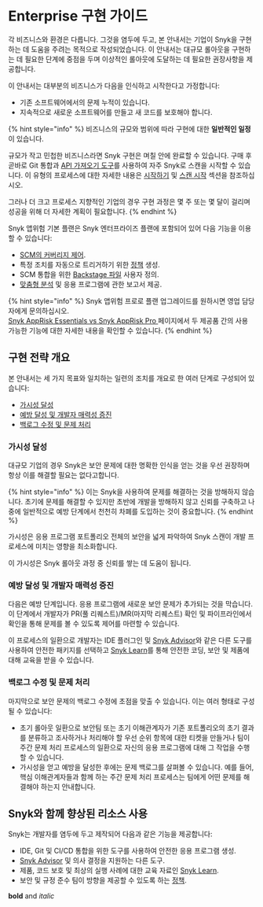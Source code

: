 # Enterprise 구현 가이드

각 비즈니스와 환경은 다릅니다. 그것을 염두에 두고, 본 안내서는 기업이 Snyk을 구현하는 데 도움을 주려는 목적으로 작성되었습니다. 이 안내서는 대규모 롤아웃을 구현하는 데 필요한 단계에 중점을 두며 이상적인 롤아웃에 도달하는 데 필요한 권장사항을 제공합니다.

이 안내서는 대부분의 비즈니스가 다음을 인식하고 시작한다고 가정합니다:

* 기존 소프트웨어에서의 문제 누적이 있습니다.
* 지속적으로 새로운 소프트웨어를 만들고 새 코드를 보호해야 합니다.

{% hint style="info" %}
비즈니스의 규모와 범위에 따라 구현에 대한 **일반적인 일정**이 있습니다.

규모가 작고 민첩한 비즈니스라면 Snyk 구현은 며칠 안에 완료할 수 있습니다. 구매 후 곧바로 Git 통합과 [API 가져오기 도구](../../scan-with-snyk/snyk-tools/tool-snyk-api-import/)를 사용하여 자주 Snyk로 스캔을 시작할 수 있습니다. 이 유형의 프로세스에 대한 자세한 내용은 [시작하기](../../getting-started/) 및 [스캔 시작](../../scan-with-snyk/start-scanning.md) 섹션을 참조하십시오.

그러나 더 크고 프로세스 지향적인 기업의 경우 구현 과정은 몇 주 또는 몇 달이 걸리며 성공을 위해 더 자세한 계획이 필요합니다.
{% endhint %}

Snyk 앱위험 기본 플랜은 Snyk 엔터프라이즈 플랜에 포함되어 있어 다음 기능을 이용할 수 있습니다:

* [SCM의 커버리지 제어](../../manage-risk/policies/assets-policies/use-cases-for-policies/coverage-and-coverage-gap-policies.md).
* 특정 조치를 자동으로 트리거하기 위한 [정책](../../manage-risk/policies/assets-policies/) 생성.
* SCM 통합을 위한 [Backstage 파일](../../scm-ide-and-ci-cd-integrations/snyk-scm-integrations/application-context-for-scm-integrations/) 사용자 정의.
* [맞춤형 분석](../../manage-risk/enterprise-analytics/) 및 응용 프로그램에 관한 보고서 제공.

{% hint style="info" %}
Snyk 앱위험 프로로 플랜 업그레이드를 원하시면 영업 담당자에게 문의하십시오.\
[Snyk AppRisk Essentials vs Snyk AppRisk Pro ](../../scan-with-snyk/snyk-apprisk/snyk-apprisk-essentials-vs-snyk-apprisk-pro.md)페이지에서 두 제공품 간의 사용 가능한 기능에 대한 자세한 내용을 확인할 수 있습니다.
{% endhint %}

## 구현 전략 개요

본 안내서는 세 가지 목표와 일치하는 일련의 조치를 개요로 한 여러 단계로 구성되어 있습니다:

* [가시성 달성](./#achieve-visibility)
* [예방 달성 및 개발자 매력성 증진](./#achieve-prevention-and-drive-developer-adoption)
* [백로그 수정 및 문제 처리](./#fix-the-backlog-and-triage-issues)

### 가시성 달성

대규모 기업의 경우 Snyk은 보안 문제에 대한 명확한 인식을 얻는 것을 우선 권장하며 항상 이를 해결할 필요는 없다고합니다.

{% hint style="info" %}
이는 Snyk을 사용하여 문제를 해결하는 것을 방해하지 않습니다. 초기에 문제를 해결할 수 있지만 초반에 개발을 방해하지 않고 신뢰를 구축하고 나중에 일반적으로 예방 단계에서 천천히 차폐를 도입하는 것이 중요합니다.
{% endhint %}

가시성은 응용 프로그램 포트폴리오 전체의 보안을 넓게 파악하여 Snyk 스캔이 개발 프로세스에 미치는 영향을 최소화합니다.

이 가시성은 Snyk 롤아웃 과정 중 신뢰를 쌓는 데 도움이 됩니다.

### 예방 달성 및 개발자 매력성 증진

다음은 예방 단계입니다. 응용 프로그램에 새로운 보안 문제가 추가되는 것을 막습니다. 이 단계에서 개발자가 PR(풀 리퀘스트)/MR(마지막 리퀘스트) 확인 및 파이프라인에서 확인을 통해 문제를 볼 수 있도록 제어를 마련할 수 있습니다.

이 프로세스의 일환으로 개발자는 IDE 플러그인 및 [Snyk Advisor](https://snyk.io/advisor)와 같은 다른 도구를 사용하여 안전한 패키지를 선택하고 [Snyk Learn](https://learn.snyk.io/)를 통해 안전한 코딩, 보안 및 제품에 대해 교육을 받을 수 있습니다.

### 백로그 수정 및 문제 처리

마지막으로 보안 문제의 백로그 수정에 초점을 맞출 수 있습니다. 이는 여러 형태로 구성될 수 있습니다:

* 초기 롤아웃 일환으로 보안팀 또는 초기 이해관계자가 기존 포트폴리오의 초기 결과를 분류하고 조사하거나 처리해야 할 우선 순위 항목에 대한 티켓을 만들거나 팀이 주간 문제 처리 프로세스의 일환으로 자신의 응용 프로그램에 대해 그 작업을 수행할 수 있습니다.
* 가시성을 얻고 예방을 달성한 후에는 문제 백로그를 살펴볼 수 있습니다. 예를 들어, 핵심 이해관계자들과 함께 하는 주간 문제 처리 프로세스는 팀에게 어떤 문제를 해결해야 하는지 안내합니다.

## Snyk와 함께 향상된 리소스 사용

Snyk는 개발자를 염두에 두고 제작되어 다음과 같은 기능을 제공합니다:

* IDE, Git 및 CI/CD 통합을 위한 도구를 사용하여 안전한 응용 프로그램 생성.
* [Snyk Advisor](https://snyk.io/advisor) 및 의사 결정을 지원하는 다른 도구.
* 제품, 코드 보호 및 최상의 실행 사례에 대한 교육 자료인 [Snyk Learn](https://learn.snyk.io).
* 보안 및 규정 준수 팀이 방향을 제공할 수 있도록 하는 [정책](../../manage-risk/policies/).

**bold** and _italic_
